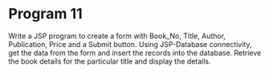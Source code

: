 # Program 11

Write a JSP program to create a form with Book_No, Title, Author, Publication, Price and a Submit button. Using JSP-Database connectivity, get the data from the form and insert the records into the database. Retrieve the book details for the particular title and display the details.